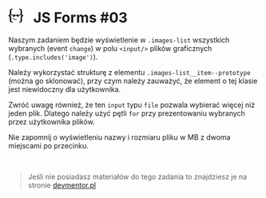 # ![](../assets/img/logo-readme2.jpg) &nbsp; JS Forms #03

Naszym zadaniem będzie wyświetlenie w `.images-list` wszystkich wybranych (event `change`) w polu `<input/>` plików graficznych (`.type.includes('image')`).

Należy wykorzystać strukturę z elementu `.images-list__item--prototype` (można go sklonować), przy czym należy zauważyć, że element o tej klasie jest niewidoczny dla użytkownika.

Zwróć uwagę również, że ten `input` typu `file` pozwala wybierać więcej niż jeden plik. Dlatego należy użyć pętli `for` przy prezentowaniu wybranych przez użytkownika plików.

Nie zapomnij o wyświetleniu nazwy i rozmiaru pliku w MB z dwoma miejscami po przecinku.

&nbsp;

> Jeśli nie posiadasz materiałów do tego zadania to znajdziesz je na stronie [devmentor.pl](https://devmentor.pl)